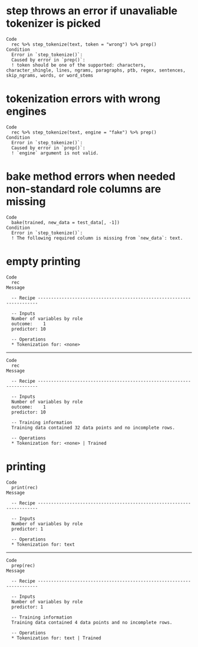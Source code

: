 # step throws an error if unavaliable tokenizer is picked

    Code
      rec %>% step_tokenize(text, token = "wrong") %>% prep()
    Condition
      Error in `step_tokenize()`:
      Caused by error in `prep()`:
      ! token should be one of the supported: characters, character_shingle, lines, ngrams, paragraphs, ptb, regex, sentences, skip_ngrams, words, or word_stems

# tokenization errors with wrong engines

    Code
      rec %>% step_tokenize(text, engine = "fake") %>% prep()
    Condition
      Error in `step_tokenize()`:
      Caused by error in `prep()`:
      ! `engine` argument is not valid.

# bake method errors when needed non-standard role columns are missing

    Code
      bake(trained, new_data = test_data[, -1])
    Condition
      Error in `step_tokenize()`:
      ! The following required column is missing from `new_data`: text.

# empty printing

    Code
      rec
    Message
      
      -- Recipe ----------------------------------------------------------------------
      
      -- Inputs 
      Number of variables by role
      outcome:    1
      predictor: 10
      
      -- Operations 
      * Tokenization for: <none>

---

    Code
      rec
    Message
      
      -- Recipe ----------------------------------------------------------------------
      
      -- Inputs 
      Number of variables by role
      outcome:    1
      predictor: 10
      
      -- Training information 
      Training data contained 32 data points and no incomplete rows.
      
      -- Operations 
      * Tokenization for: <none> | Trained

# printing

    Code
      print(rec)
    Message
      
      -- Recipe ----------------------------------------------------------------------
      
      -- Inputs 
      Number of variables by role
      predictor: 1
      
      -- Operations 
      * Tokenization for: text

---

    Code
      prep(rec)
    Message
      
      -- Recipe ----------------------------------------------------------------------
      
      -- Inputs 
      Number of variables by role
      predictor: 1
      
      -- Training information 
      Training data contained 4 data points and no incomplete rows.
      
      -- Operations 
      * Tokenization for: text | Trained

